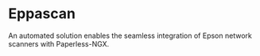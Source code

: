 # Eppascan
An automated solution enables the seamless integration of Epson network scanners with Paperless-NGX.
